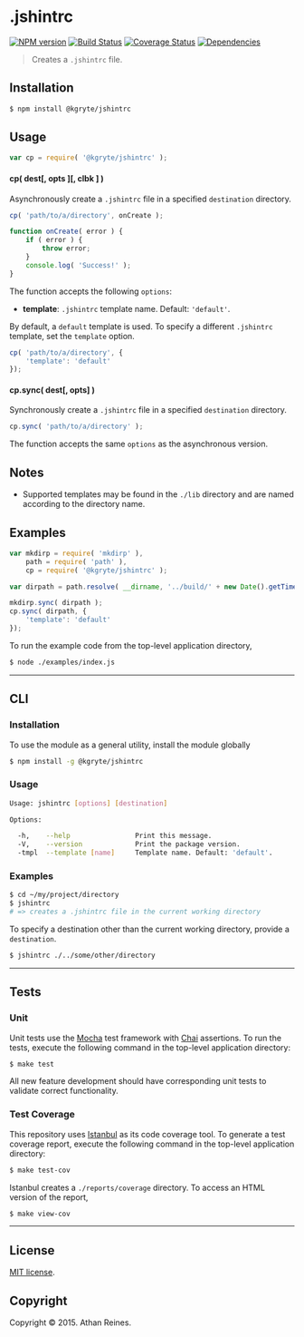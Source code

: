 .jshintrc
=========
[![NPM version][npm-image]][npm-url] [![Build Status][travis-image]][travis-url] [![Coverage Status][codecov-image]][codecov-url] [![Dependencies][dependencies-image]][dependencies-url]

> Creates a `.jshintrc` file.


## Installation

``` bash
$ npm install @kgryte/jshintrc
```


## Usage

``` javascript
var cp = require( '@kgryte/jshintrc' );
```

#### cp( dest[, opts ][, clbk ] )

Asynchronously create a `.jshintrc` file in a specified `destination` directory.

``` javascript
cp( 'path/to/a/directory', onCreate );

function onCreate( error ) {
	if ( error ) {
		throw error;
	}
	console.log( 'Success!' );
}
```

The function accepts the following `options`:
*	__template__: `.jshintrc` template name. Default: `'default'`.

By default, a `default` template is used. To specify a different `.jshintrc` template, set the `template` option.

``` javascript
cp( 'path/to/a/directory', {
	'template': 'default'
});
```



#### cp.sync( dest[, opts] )

Synchronously create a `.jshintrc` file in a specified `destination` directory.

``` javascript
cp.sync( 'path/to/a/directory' );
```

The function accepts the same `options` as the asynchronous version.


## Notes

* 	Supported templates may be found in the `./lib` directory and are named according to the directory name.


## Examples

``` javascript
var mkdirp = require( 'mkdirp' ),
	path = require( 'path' ),
	cp = require( '@kgryte/jshintrc' );

var dirpath = path.resolve( __dirname, '../build/' + new Date().getTime() );

mkdirp.sync( dirpath );
cp.sync( dirpath, {
	'template': 'default'
});
```

To run the example code from the top-level application directory,

``` bash
$ node ./examples/index.js
```

---
## CLI


### Installation

To use the module as a general utility, install the module globally

``` bash
$ npm install -g @kgryte/jshintrc
```


### Usage

``` bash
Usage: jshintrc [options] [destination]

Options:

  -h,    --help                Print this message.
  -V,    --version             Print the package version.
  -tmpl  --template [name]     Template name. Default: 'default'.
```


### Examples

``` bash
$ cd ~/my/project/directory
$ jshintrc
# => creates a .jshintrc file in the current working directory
```

To specify a destination other than the current working directory, provide a `destination`.

``` bash
$ jshintrc ./../some/other/directory
```



---
## Tests

### Unit

Unit tests use the [Mocha](http://mochajs.org/) test framework with [Chai](http://chaijs.com) assertions. To run the tests, execute the following command in the top-level application directory:

``` bash
$ make test
```

All new feature development should have corresponding unit tests to validate correct functionality.


### Test Coverage

This repository uses [Istanbul](https://github.com/gotwarlost/istanbul) as its code coverage tool. To generate a test coverage report, execute the following command in the top-level application directory:

``` bash
$ make test-cov
```

Istanbul creates a `./reports/coverage` directory. To access an HTML version of the report,

``` bash
$ make view-cov
```


---
## License

[MIT license](http://opensource.org/licenses/MIT).


## Copyright

Copyright &copy; 2015. Athan Reines.


[npm-image]: http://img.shields.io/npm/v/@kgryte/jshintrc.svg
[npm-url]: https://npmjs.org/package/@kgryte/jshintrc

[travis-image]: http://img.shields.io/travis/kgryte/jshintrc/master.svg
[travis-url]: https://travis-ci.org/kgryte/jshintrc

[codecov-image]: https://img.shields.io/codecov/c/github/kgryte/jshintrc/master.svg
[codecov-url]: https://codecov.io/github/kgryte/jshintrc?branch=master

[dependencies-image]: http://img.shields.io/david/kgryte/jshintrc.svg
[dependencies-url]: https://david-dm.org/kgryte/jshintrc

[dev-dependencies-image]: http://img.shields.io/david/dev/kgryte/jshintrc.svg
[dev-dependencies-url]: https://david-dm.org/dev/kgryte/jshintrc

[github-issues-image]: http://img.shields.io/github/issues/kgryte/jshintrc.svg
[github-issues-url]: https://github.com/kgryte/jshintrc/issues
